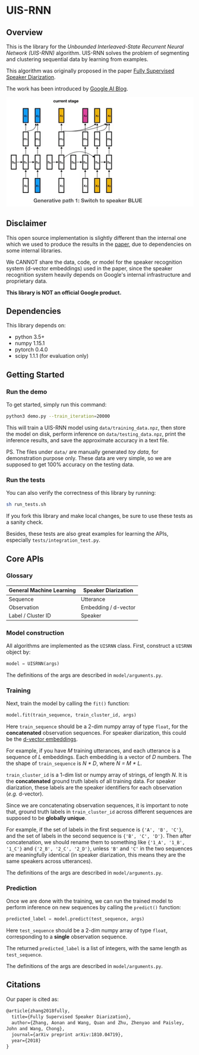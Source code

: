 # UIS-RNN

## Overview

This is the library for the
*Unbounded Interleaved-State Recurrent Neural Network (UIS-RNN)* algorithm.
UIS-RNN solves the problem of segmenting and clustering sequential data
by learning from examples.

This algorithm was originally proposed in the paper
[Fully Supervised Speaker Diarization](https://arxiv.org/abs/1810.04719).

The work has been introduced by
[Google AI Blog](https://ai.googleblog.com/2018/11/accurate-online-speaker-diarization.html).

![gif](resources/uisrnn.gif)

## Disclaimer

This open source implementation is slightly different than the internal one
which we used to produce the results in the
[paper](https://arxiv.org/abs/1810.04719), due to dependencies on
some internal libraries.

We CANNOT share the data, code, or model for the speaker recognition system
(d-vector embeddings) used in the paper, since the speaker recognition system
heavily depends on Google's internal infrastructure and proprietary data.

**This library is NOT an official Google product.**

## Dependencies

This library depends on:

* python 3.5+
* numpy 1.15.1
* pytorch 0.4.0
* scipy 1.1.1 (for evaluation only)

## Getting Started

### Run the demo

To get started, simply run this command:

```bash
python3 demo.py --train_iteration=20000
```

This will train a UIS-RNN model using `data/training_data.npz`,
then store the model on disk, perform inference on `data/testing_data.npz`,
print the inference results, and save the approximate accuracy in a text file.

PS. The files under `data/` are manually generated *toy data*,
for demonstration purpose only.
These data are very simple, so we are supposed to get 100% accuracy on the
testing data.

### Run the tests

You can also verify the correctness of this library by running:

```bash
sh run_tests.sh
```

If you fork this library and make local changes, be sure to use these tests
as a sanity check.

Besides, these tests are also great examples for learning
the APIs, especially `tests/integration_test.py`.

## Core APIs

### Glossary

| General Machine Learning | Speaker Diarization    |
|--------------------------|------------------------|
| Sequence                 | Utterance              |
| Observation              | Embedding / d-vector   |
| Label / Cluster ID       | Speaker                |

### Model construction

All algorithms are implemented as the `UISRNN` class. First, construct a
`UISRNN` object by:

```python
model = UISRNN(args)
```

The definitions of the args are described in `model/arguments.py`.

### Training

Next, train the model by calling the `fit()` function:

```python
model.fit(train_sequence, train_cluster_id, args)
```

Here `train_sequence` should be a 2-dim numpy array of type `float`, for
the **concatenated** observation sequences. For speaker diarization, this
could be the [d-vector embeddings](https://arxiv.org/abs/1710.10467).

For example, if you have *M* training utterances,
and each utterance is a sequence of *L* embeddings. Each embedding is
a vector of *D* numbers. The the shape of `train_sequence` is *N * D*,
where *N = M * L*.

`train_cluster_id` is a 1-dim list or numpy array of strings, of length *N*.
It is the **concatenated** ground truth labels of all training data. For
speaker diarization, these labels are the speaker identifiers for each
observation (*e.g.* d-vector).

Since we are concatenating observation sequences, it is important to note that,
ground truth labels in `train_cluster_id` across different sequences are
supposed to be **globally unique**.

For example, if the set of labels in the first
sequence is `{'A', 'B', 'C'}`, and the set of labels in the second sequence
is `{'B', 'C', 'D'}`. Then after concatenation, we should rename them to
something like `{'1_A', '1_B', '1_C'}` and `{'2_B', '2_C', '2_D'}`,
unless `'B'` and `'C'` in the two sequences are meaningfully identical
(in speaker diarization, this means they are the same speakers across
utterances).

The definitions of the args are described in `model/arguments.py`.

### Prediction

Once we are done with the training, we can run the trained model to perform
inference on new sequences by calling the `predict()` function:

```python
predicted_label = model.predict(test_sequence, args)
```

Here `test_sequence` should be a 2-dim numpy array of type `float`,
corresponding to a **single** observation sequence.

The returned `predicted_label` is a list of integers, with the same
length as `test_sequence`.

The definitions of the args are described in `model/arguments.py`.

## Citations

Our paper is cited as:

```
@article{zhang2018fully,
  title={Fully Supervised Speaker Diarization},
  author={Zhang, Aonan and Wang, Quan and Zhu, Zhenyao and Paisley, John and Wang, Chong},
  journal={arXiv preprint arXiv:1810.04719},
  year={2018}
}
```
